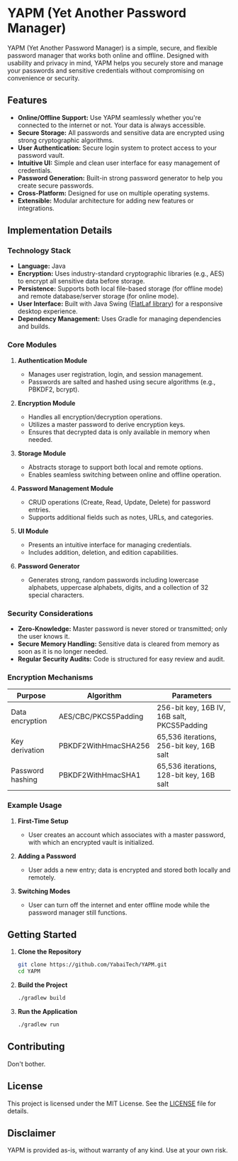 # YAPM (Yet Another Password Manager)

YAPM (Yet Another Password Manager) is a simple, secure, and flexible password manager that works both online and offline. Designed with usability and privacy in mind, YAPM helps you securely store and manage your passwords and sensitive credentials without compromising on convenience or security.

## Features

- **Online/Offline Support:** Use YAPM seamlessly whether you're connected to the internet or not. Your data is always accessible.
- **Secure Storage:** All passwords and sensitive data are encrypted using strong cryptographic algorithms.
- **User Authentication:** Secure login system to protect access to your password vault.
- **Intuitive UI:** Simple and clean user interface for easy management of credentials.
- **Password Generation:** Built-in strong password generator to help you create secure passwords.
- **Cross-Platform:** Designed for use on multiple operating systems.
- **Extensible:** Modular architecture for adding new features or integrations.

## Implementation Details

### Technology Stack

- **Language:** Java
- **Encryption:** Uses industry-standard cryptographic libraries (e.g., AES) to encrypt all sensitive data before storage.
- **Persistence:** Supports both local file-based storage (for offline mode) and remote database/server storage (for online mode).
- **User Interface:** Built with Java Swing ([FlatLaf library](https://github.com/JFormDesigner/FlatLaf)) for a responsive desktop experience.
- **Dependency Management:** Uses Gradle for managing dependencies and builds.

### Core Modules

1. **Authentication Module**

   - Manages user registration, login, and session management.
   - Passwords are salted and hashed using secure algorithms (e.g., PBKDF2, bcrypt).

2. **Encryption Module**

   - Handles all encryption/decryption operations.
   - Utilizes a master password to derive encryption keys.
   - Ensures that decrypted data is only available in memory when needed.

3. **Storage Module**

   - Abstracts storage to support both local and remote options.
   - Enables seamless switching between online and offline operation.

4. **Password Management Module**

   - CRUD operations (Create, Read, Update, Delete) for password entries.
   - Supports additional fields such as notes, URLs, and categories.

5. **UI Module**

   - Presents an intuitive interface for managing credentials.
   - Includes addition, deletion, and edition capabilities.

6. **Password Generator**
   - Generates strong, random passwords including lowercase alphabets, uppercase alphabets, digits, and a collection of 32 special characters.

### Security Considerations

- **Zero-Knowledge:** Master password is never stored or transmitted; only the user knows it.
- **Secure Memory Handling:** Sensitive data is cleared from memory as soon as it is no longer needed.
- **Regular Security Audits:** Code is structured for easy review and audit.

### Encryption Mechanisms

| Purpose          | Algorithm            | Parameters                                  |
| ---------------- | -------------------- | ------------------------------------------- |
| Data encryption  | AES/CBC/PKCS5Padding | 256-bit key, 16B IV, 16B salt, PKCS5Padding |
| Key derivation   | PBKDF2WithHmacSHA256 | 65,536 iterations, 256-bit key, 16B salt    |
| Password hashing | PBKDF2WithHmacSHA1   | 65,536 iterations, 128-bit key, 16B salt    |

### Example Usage

1. **First-Time Setup**

   - User creates an account which associates with a master password, with which an encrypted vault is initialized.

2. **Adding a Password**

   - User adds a new entry; data is encrypted and stored both locally and remotely.

3. **Switching Modes**
   - User can turn off the internet and enter offline mode while the password manager still functions.

## Getting Started

1. **Clone the Repository**

   ```sh
   git clone https://github.com/YabaiTech/YAPM.git
   cd YAPM
   ```

2. **Build the Project**

   ```sh
   ./gradlew build
   ```

3. **Run the Application**
   ```sh
   ./gradlew run
   ```

## Contributing

Don't bother.

## License

This project is licensed under the MIT License. See the [LICENSE](LICENSE) file for details.

## Disclaimer

YAPM is provided as-is, without warranty of any kind. Use at your own risk.
